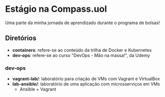 # Estágio na Compass.uol
 Uma parte da minha jornada de aprendizado durante o programa de bolsas!

## Diretórios
 * __containers__: refere-se ao conteúdo da trilha de Docker e Kubernetes
 * __dev-ops__: refere-se ao curso "DevOps - Mão na massa!", da Udemy
### dev-ops
 * __vagrant-lab/__: laboratório para criação de VMs com Vagrant e VirtualBox
 * __lab-ansible/__: laboratório de uma aplicação com microsserviços em VMs 
   * Ansible + Vagrant
